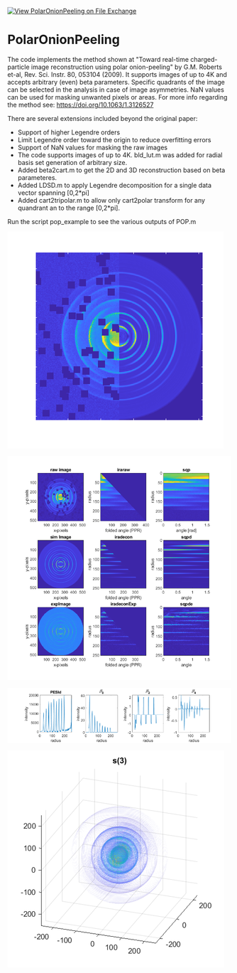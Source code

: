 [![View PolarOnionPeeling on File Exchange](https://www.mathworks.com/matlabcentral/images/matlab-file-exchange.svg)](https://www.mathworks.com/matlabcentral/fileexchange/41064-polaronionpeeling)
# PolarOnionPeeling
The code implements the method shown at "Toward real-time charged-particle image reconstruction using polar onion-peeling" by G.M. Roberts et-al, Rev. Sci. Instr. 80, 053104 (2009). It supports images of up to 4K and accepts arbitrary (even) beta parameters. Specific quadrants of the image can be selected in the analysis in case of image asymmetries. NaN values can be used for masking unwanted pixels or areas.
For more info regarding the method see: https://doi.org/10.1063/1.3126527

There are several extensions included beyond the original paper:

* Support of higher Legendre orders
* Limit Legendre order toward the origin to reduce overfitting errors
* Support of NaN values for masking the raw images
* The code supports images of up to 4K. bld_lut.m was added for radial basis set generation of arbitrary size. 
* Added beta2cart.m to get the 2D and 3D reconstruction based on beta parameteres. 
* Added LDSD.m to apply Legendre decomposition for a single data vector spanning [0,2*pi] 
* Added cart2tripolar.m to allow only cart2polar transform for any quandrant an to the range  [0,2*pi].

Run the script pop_example to see the various outputs of POP.m
  
  ![Fig1](https://github.com/adinatan/PolarOnionPeeling/blob/master/fig1.png)
  
  ![Fig2](https://github.com/adinatan/PolarOnionPeeling/blob/master/fig2.png)
  
  ![Fig3](https://github.com/adinatan/PolarOnionPeeling/blob/master/fig3.png)
  
  ![Fig4](https://github.com/adinatan/PolarOnionPeeling/blob/master/s3.png)
